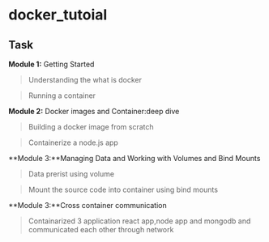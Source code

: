 # docker_tutoial

## Task

**Module 1:** Getting Started

> Understanding the what is docker

> Running a container

**Module 2:** Docker images and Container:deep dive

> Building a docker image from scratch

> Containerize a node.js app

**Module 3:**Managing Data and Working with Volumes and Bind Mounts

> Data prerist using volume

> Mount the source code into container using bind mounts

**Module 3:**Cross container communication

> Containarized 3 application react app,node app and mongodb and communicated each other through network




